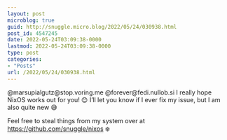```yaml
---
layout: post
microblog: true
guid: http://snuggle.micro.blog/2022/05/24/030938.html
post_id: 4547245
date: 2022-05-24T03:09:38-0000
lastmod: 2022-05-24T03:09:38-0000
type: post
categories:
- "Posts"
url: /2022/05/24/030938.html
---
```

<p>@marsupialgutz@stop.voring.me @forever@fedi.nullob.si I really hope NixOS works out for you! 😊 I’ll let you know if I ever fix my issue, but I am also quite new 😅</p><p>Feel free to steal things from my system over at <a href="https://github.com/snuggle/nixos" target="_blank" rel="nofollow noopener noreferrer" translate="no"><span class="invisible">https://</span><span class="">github.com/snuggle/nixos</span><span class="invisible"></span></a> ❄️</p>
